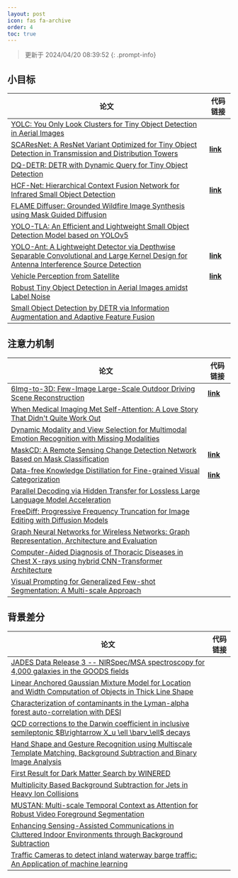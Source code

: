 ```yaml
---
layout: post
icon: fas fa-archive
order: 4
toc: true
---
```


> 更新于 2024/04/20 08:39:52
{: .prompt-info}

## 小目标

| 论文 | 代码链接 |
| --- | --- |
| [YOLC: You Only Look Clusters for Tiny Object Detection in Aerial Images](http://arxiv.org/abs/2404.06180v1) |  |
| [SCAResNet: A ResNet Variant Optimized for Tiny Object Detection in Transmission and Distribution Towers](http://arxiv.org/abs/2404.04179v1) | [**link**](https://github.com/lisavilalee/scaresnet_mmdet) |
| [DQ-DETR: DETR with Dynamic Query for Tiny Object Detection](http://arxiv.org/abs/2404.03507v2) |  |
| [HCF-Net: Hierarchical Context Fusion Network for Infrared Small Object Detection](http://arxiv.org/abs/2403.10778v1) | [**link**](https://github.com/zhengshuchen/hcfnet) |
| [FLAME Diffuser: Grounded Wildfire Image Synthesis using Mask Guided Diffusion](http://arxiv.org/abs/2403.03463v1) |  |
| [YOLO-TLA: An Efficient and Lightweight Small Object Detection Model based on YOLOv5](http://arxiv.org/abs/2402.14309v1) |  |
| [YOLO-Ant: A Lightweight Detector via Depthwise Separable Convolutional and Large Kernel Design for Antenna Interference Source Detection](http://arxiv.org/abs/2402.12641v1) | [**link**](https://github.com/scnu-rislab/yolo-ant) |
| [Vehicle Perception from Satellite](http://arxiv.org/abs/2402.00703v1) | [**link**](https://github.com/chenxi1510/vehicle-perception-from-satellite-videos) |
| [Robust Tiny Object Detection in Aerial Images amidst Label Noise](http://arxiv.org/abs/2401.08056v1) |  |
| [Small Object Detection by DETR via Information Augmentation and Adaptive Feature Fusion](http://arxiv.org/abs/2401.08017v1) |  |

## 注意力机制

| 论文 | 代码链接 |
| --- | --- |
| [6Img-to-3D: Few-Image Large-Scale Outdoor Driving Scene Reconstruction](http://arxiv.org/abs/2404.12378v1) | [**link**](https://github.com/continental/6img-to-3d) |
| [When Medical Imaging Met Self-Attention: A Love Story That Didn't Quite Work Out](http://arxiv.org/abs/2404.12295v1) |  |
| [Dynamic Modality and View Selection for Multimodal Emotion Recognition with Missing Modalities](http://arxiv.org/abs/2404.12251v1) |  |
| [MaskCD: A Remote Sensing Change Detection Network Based on Mask Classification](http://arxiv.org/abs/2404.12081v1) | [**link**](https://github.com/ericyu97/maskcd) |
| [Data-free Knowledge Distillation for Fine-grained Visual Categorization](http://arxiv.org/abs/2404.12037v1) | [**link**](https://github.com/roryshao/dfkd-fgvc) |
| [Parallel Decoding via Hidden Transfer for Lossless Large Language Model Acceleration](http://arxiv.org/abs/2404.12022v1) |  |
| [FreeDiff: Progressive Frequency Truncation for Image Editing with Diffusion Models](http://arxiv.org/abs/2404.11895v1) |  |
| [Graph Neural Networks for Wireless Networks: Graph Representation, Architecture and Evaluation](http://arxiv.org/abs/2404.11858v1) |  |
| [Computer-Aided Diagnosis of Thoracic Diseases in Chest X-rays using hybrid CNN-Transformer Architecture](http://arxiv.org/abs/2404.11843v1) |  |
| [Visual Prompting for Generalized Few-shot Segmentation: A Multi-scale Approach](http://arxiv.org/abs/2404.11732v1) |  |

## 背景差分

| 论文 | 代码链接 |
| --- | --- |
| [JADES Data Release 3 -- NIRSpec/MSA spectroscopy for 4,000 galaxies in the GOODS fields](http://arxiv.org/abs/2404.06531v1) |  |
| [Linear Anchored Gaussian Mixture Model for Location and Width Computation of Objects in Thick Line Shape](http://arxiv.org/abs/2404.03043v2) |  |
| [Characterization of contaminants in the Lyman-alpha forest auto-correlation with DESI](http://arxiv.org/abs/2404.03003v2) |  |
| [QCD corrections to the Darwin coefficient in inclusive semileptonic $B\rightarrow X_u \ell \barν_\ell$ decays](http://arxiv.org/abs/2402.13805v2) |  |
| [Hand Shape and Gesture Recognition using Multiscale Template Matching, Background Subtraction and Binary Image Analysis](http://arxiv.org/abs/2402.09663v1) |  |
| [First Result for Dark Matter Search by WINERED](http://arxiv.org/abs/2402.07976v1) |  |
| [Multiplicity Based Background Subtraction for Jets in Heavy Ion Collisions](http://arxiv.org/abs/2402.10945v1) |  |
| [MUSTAN: Multi-scale Temporal Context as Attention for Robust Video Foreground Segmentation](http://arxiv.org/abs/2402.00918v1) |  |
| [Enhancing Sensing-Assisted Communications in Cluttered Indoor Environments through Background Subtraction](http://arxiv.org/abs/2401.05763v1) |  |
| [Traffic Cameras to detect inland waterway barge traffic: An Application of machine learning](http://arxiv.org/abs/2401.03070v1) |  |

